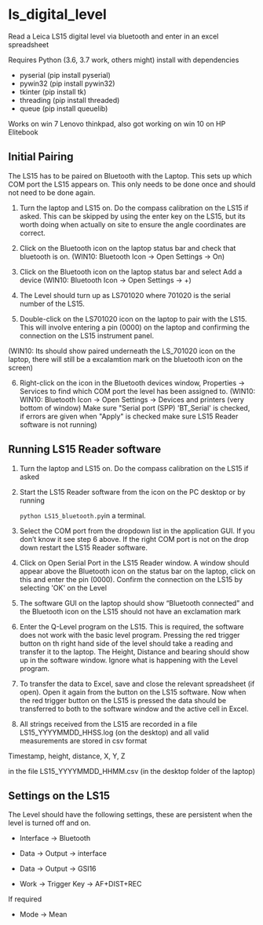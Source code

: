 # ls_digital_level

Read a Leica LS15 digital level via bluetooth and enter in an excel spreadsheet

Requires Python (3.6, 3.7 work, others might) install with dependencies
*  pyserial (pip install pyserial)
*  pywin32 (pip install pywin32)
*  tkinter (pip install tk)
*  threading (pip install threaded)
*  queue  (pip install queuelib)

Works on win 7 Lenovo thinkpad, also got working on win 10 on HP Elitebook

## Initial Pairing

The LS15 has to
be paired on Bluetooth with the Laptop. This sets up which COM port the LS15
appears on. This only needs to be done once and should not need to be done
again.

1. Turn the laptop and LS15 on. Do the compass calibration on the LS15 if asked. This can be skipped by using the enter key on the LS15, but its worth doing when actually on site to ensure the  angle coordinates are correct.

2. Click on the Bluetooth icon on the laptop status bar and check that bluetooth is on. 
   (WIN10: Bluetooth Icon -> Open Settings -> On)

3. Click on the Bluetooth icon on the laptop status bar and select Add a device
   (WIN10: Bluetooth Icon -> Open Settings -> +) 

4. The Level should turn up as LS701020 where 701020 is the serial number of the LS15.

5. Double-click on the LS701020 icon on the laptop to pair with the LS15. This will involve entering a pin (0000) on the laptop and confirming the connection on the LS15 instrument panel.

(WIN10: Its should show paired underneath the LS_701020 icon on the laptop, there will still be a excalamtion mark on the bluetooth icon on the screen)

6. Right-click on the icon in the Bluetooth devices window, Properties -> Services to find which COM port the level has been assigned to.
(WIN10: WIN10: Bluetooth Icon -> Open Settings -> Devices and printers (very bottom of window) Make sure   "Serial port (SPP) 'BT_Serial' is checked, if errors are given when "Apply" is checked make sure LS15 Reader software is not running)

## 


## Running LS15 Reader software

1. Turn the laptop and LS15 on. Do the compass calibration on the LS15 if asked

2. Start the LS15 Reader software from the icon on the PC desktop or by running 
   
   `python LS15_bluetooth.py`in a terminal.

3. Select the COM port from the dropdown list in the application GUI. If you don’t know it see step 6 above. If the right COM port is not on the drop down restart the LS15 Reader software.

4. Click on Open Serial Port in the LS15 Reader window. A window should appear above the Bluetooth icon on the status bar on the laptop, click on this and enter the pin (0000). Confirm the connection on the LS15 by selecting 'OK' on the Level

5. The software GUI on the laptop should show “Bluetooth connected” and the Bluetooth icon on the LS15 should not have an exclamation mark

6. Enter the Q-Level program on the LS15. This is required, the software does not work with the basic level program. Pressing the red trigger button on th right
   hand side of the level should take a reading and transfer it to the laptop. The
   Height, Distance and bearing should show up in the software window. Ignore what is happening with the Level program.

7. To transfer the data to Excel, save and close the relevant spreadsheet (if open).
   Open it again from the button on the LS15 software. Now when the red trigger
   button on the LS15 is pressed the data should be transferred to both to the
   software window and the active cell in Excel.

8. All strings received from the LS15 are recorded in a file LS15_YYYYMMDD_HHSS.log
   (on the desktop) and all valid measurements are stored in csv format

Timestamp, height, distance, X, Y, Z 

in the file LS15_YYYYMMDD_HHMM.csv (in the desktop folder of the laptop)

## Settings on the LS15

The Level should have the following settings, these are persistent when the level is turned off and on.

* Interface -> Bluetooth

* Data -> Output -> interface

* Data -> Output -> GSI16

* Work -> Trigger Key -> AF+DIST+REC

If required 

* Mode -> Mean
